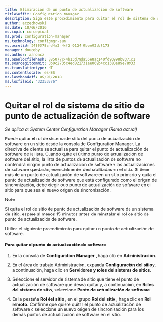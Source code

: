 ```yaml
---
title: Eliminación de un punto de actualización de software
titleSuffix: Configuration Manager
description: Siga este procedimiento para quitar el rol de sistema de sitio del punto de actualización de software en un sitio desde la consola de Configuration Manager.
author: aczechowski
ms.date: 10/06/2016
ms.topic: conceptual
ms.prod: configuration-manager
ms.technology: configmgr-sum
ms.assetid: 2486375c-d4a2-4cf2-9124-9bee02bbf173
manager: dougeby
ms.author: aaroncz
ms.openlocfilehash: 585077c44b13d79da55e8ab140fd93998b8371c1
ms.sourcegitcommit: 0b0c2735c4ed822731ae069b4cc1380e89e78933
ms.translationtype: HT
ms.contentlocale: es-ES
ms.lasthandoff: 05/03/2018
ms.locfileid: "32353576"
---
```

#  <a name="BKMK_RemoveSUP"></a> Quitar el rol de sistema de sitio de punto de actualización de software  

*Se aplica a: System Center Configuration Manager (Rama actual)*

Puede quitar el rol de sistema de sitio del punto de actualización de software en un sitio desde la consola de Configuration Manager. La directiva de cliente se actualiza para quitar el punto de actualización de software de la lista. Cuando quite el último punto de actualización de software del sitio, la lista de puntos de actualización de software no contendrá ningún punto de actualización de software y las actualizaciones de software quedarán, esencialmente, deshabilitadas en el sitio. Si tiene más de un punto de actualización de software en un sitio primario y quita el punto de actualización de software que está configurado como el origen de sincronización, debe elegir otro punto de actualización de software en el sitio para que sea el nuevo origen de sincronización.  

> [!NOTE]  
>  Si quita el rol de sitio de punto de actualización de software de un sistema de sitio, espere al menos 15 minutos antes de reinstalar el rol de sitio de punto de actualización de software.  

 Utilice el siguiente procedimiento para quitar un punto de actualización de software.  

#### <a name="to-remove-the-software-update-point"></a>Para quitar el punto de actualización de software  

1.  En la consola de **Configuration Manager** , haga clic en **Administración**.  

2.  En el área de trabajo Administración, expanda **Configuración del sitio**y, a continuación, haga clic en **Servidores y roles del sistema de sitios**.  

3.  Seleccione el servidor de sistema de sitio que tiene el punto de actualización de software que desea quitar y, a continuación, en **Roles del sistema de sitio**, seleccione **Punto de actualización de software**.  

4.  En la pestaña **Rol del sitio** , en el grupo **Rol del sitio** , haga clic en **Rol remoto**. Confirme que quiere quitar el punto de actualización de software o seleccione un nuevo origen de sincronización para los demás puntos de actualización de software en el sitio.  
